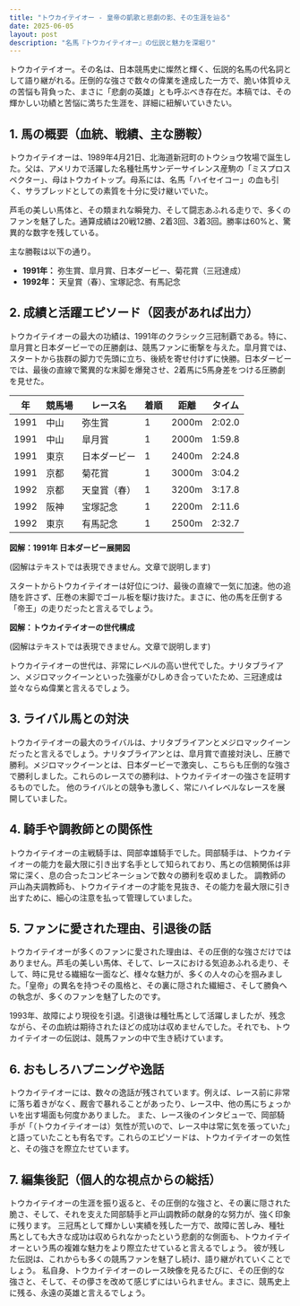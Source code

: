 ```yaml
---
title: "トウカイテイオー - 皇帝の凱歌と悲劇の影、その生涯を辿る"
date: 2025-06-05
layout: post
description: "名馬『トウカイテイオー』の伝説と魅力を深堀り"
---
```


トウカイテイオー。その名は、日本競馬史に燦然と輝く、伝説的名馬の代名詞として語り継がれる。圧倒的な強さで数々の偉業を達成した一方で、脆い体質ゆえの苦悩も背負った、まさに「悲劇の英雄」とも呼ぶべき存在だ。本稿では、その輝かしい功績と苦悩に満ちた生涯を、詳細に紐解いていきたい。


## 1. 馬の概要（血統、戦績、主な勝鞍）

トウカイテイオーは、1989年4月21日、北海道新冠町のトウショウ牧場で誕生した。父は、アメリカで活躍した名種牡馬サンデーサイレンス産駒の「ミスプロスペクター」、母はトウカイトップ。母系には、名馬「ハイセイコー」の血も引く、サラブレッドとしての素質を十分に受け継いでいた。

芦毛の美しい馬体と、その類まれな瞬発力、そして闘志あふれる走りで、多くのファンを魅了した。通算成績は20戦12勝、2着3回、3着3回。勝率は60%と、驚異的な数字を残している。

主な勝鞍は以下の通り。

* **1991年：**  弥生賞、皐月賞、日本ダービー、菊花賞（三冠達成）
* **1992年：**  天皇賞（春）、宝塚記念、有馬記念


## 2. 成績と活躍エピソード（図表があれば出力）

トウカイテイオーの最大の功績は、1991年のクラシック三冠制覇である。特に、皐月賞と日本ダービーでの圧勝劇は、競馬ファンに衝撃を与えた。皐月賞では、スタートから抜群の脚力で先頭に立ち、後続を寄せ付けずに快勝。日本ダービーでは、最後の直線で驚異的な末脚を爆発させ、2着馬に5馬身差をつける圧勝劇を見せた。

| 年 | 競馬場 | レース名           | 着順 | 距離 | タイム   |
|---|--------|--------------------|-----|------|---------|
| 1991 | 中山   | 弥生賞             | 1   | 2000m| 2:02.0 |
| 1991 | 中山   | 皐月賞             | 1   | 2000m| 1:59.8 |
| 1991 | 東京   | 日本ダービー         | 1   | 2400m| 2:24.8 |
| 1991 | 京都   | 菊花賞             | 1   | 3000m| 3:04.2 |
| 1992 | 京都   | 天皇賞（春）       | 1   | 3200m| 3:17.8 |
| 1992 | 阪神   | 宝塚記念           | 1   | 2200m| 2:11.6 |
| 1992 | 東京   | 有馬記念           | 1   | 2500m| 2:32.7 |


**図解：1991年 日本ダービー展開図**

(図解はテキストでは表現できません。文章で説明します)

スタートからトウカイテイオーは好位につけ、最後の直線で一気に加速。他の追随を許さず、圧巻の末脚でゴール板を駆け抜けた。まさに、他の馬を圧倒する「帝王」の走りだったと言えるでしょう。


**図解：トウカイテイオーの世代構成**

(図解はテキストでは表現できません。文章で説明します)

トウカイテイオーの世代は、非常にレベルの高い世代でした。ナリタブライアン、メジロマックイーンといった強豪がひしめき合っていたため、三冠達成は並々ならぬ偉業と言えるでしょう。


## 3. ライバル馬との対決

トウカイテイオーの最大のライバルは、ナリタブライアンとメジロマックイーンだったと言えるでしょう。ナリタブライアンとは、皐月賞で直接対決し、圧勝で勝利。メジロマックイーンとは、日本ダービーで激突し、こちらも圧倒的な強さで勝利しました。これらのレースでの勝利は、トウカイテイオーの強さを証明するものでした。  他のライバルとの競争も激しく、常にハイレベルなレースを展開していました。


## 4. 騎手や調教師との関係性

トウカイテイオーの主戦騎手は、岡部幸雄騎手でした。岡部騎手は、トウカイテイオーの能力を最大限に引き出す名手として知られており、馬との信頼関係は非常に深く、息の合ったコンビネーションで数々の勝利を収めました。  調教師の戸山為夫調教師も、トウカイテイオーの才能を見抜き、その能力を最大限に引き出すために、細心の注意を払って管理していました。


## 5. ファンに愛された理由、引退後の話

トウカイテイオーが多くのファンに愛された理由は、その圧倒的な強さだけではありません。芦毛の美しい馬体、そして、レースにおける気迫あふれる走り、そして、時に見せる繊細な一面など、様々な魅力が、多くの人々の心を掴みました。「皇帝」の異名を持つその風格と、その裏に隠された繊細さ、そして勝負への執念が、多くのファンを魅了したのです。

1993年、故障により現役を引退。引退後は種牡馬として活躍しましたが、残念ながら、その血統は期待されたほどの成功は収めませんでした。それでも、トウカイテイオーの伝説は、競馬ファンの中で生き続けています。


## 6. おもしろハプニングや逸話

トウカイテイオーには、数々の逸話が残されています。例えば、レース前に非常に落ち着きがなく、厩舎で暴れることがあったり、レース中、他の馬にちょっかいを出す場面も何度かありました。  また、レース後のインタビューで、岡部騎手が「（トウカイテイオーは）気性が荒いので、レース中は常に気を張っていた」と語っていたことも有名です。これらのエピソードは、トウカイテイオーの気性と、その強さを際立たせています。


## 7. 編集後記（個人的な視点からの総括）

トウカイテイオーの生涯を振り返ると、その圧倒的な強さと、その裏に隠された脆さ、そして、それを支えた岡部騎手と戸山調教師の献身的な努力が、強く印象に残ります。  三冠馬として輝かしい実績を残した一方で、故障に苦しみ、種牡馬としても大きな成功は収められなかったという悲劇的な側面も、トウカイテイオーという馬の複雑な魅力をより際立たせていると言えるでしょう。  彼が残した伝説は、これからも多くの競馬ファンを魅了し続け、語り継がれていくことでしょう。  私自身、トウカイテイオーのレース映像を見るたびに、その圧倒的な強さと、そして、その儚さを改めて感じずにはいられません。まさに、競馬史上に残る、永遠の英雄と言えるでしょう。

